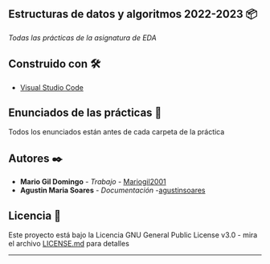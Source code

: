## Estructuras de datos y algoritmos 2022-2023 📦

_Todas las prácticas de la asignatura de EDA_

## Construido con 🛠️


* [Visual Studio Code](https://code.visualstudio.com/) 


## Enunciados de las prácticas 📖

Todos los enunciados están antes de cada carpeta de la práctica


## Autores ✒️


* **Mario Gil Domingo** - *Trabajo* - [Mariogil2001](https://github.com/Mariogil2001)
* **Agustin Maria Soares** - *Documentación* -[agustinsoares](https://github.com/agustinsoares)

## Licencia 📄

Este proyecto está bajo la Licencia GNU General Public License v3.0 - mira el archivo [LICENSE.md](LICENSE.md) para detalles

---

